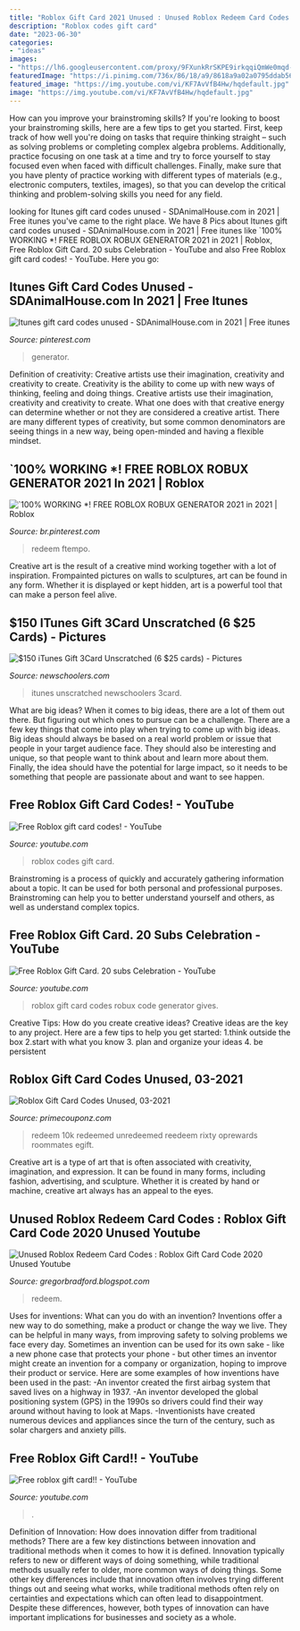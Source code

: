 ```yaml
---
title: "Roblox Gift Card 2021 Unused : Unused Roblox Redeem Card Codes : Roblox Gift Card Code 2020 Unused Youtube"
description: "Roblox codes gift card"
date: "2023-06-30"
categories:
- "ideas"
images:
- "https://lh6.googleusercontent.com/proxy/9FXunkRrSKPE9irkqqiQmWe0mqd-PZKGrOEPKbxmKun-1rpU2RcwSIa9qHlxO8hmEVXVcGwGdVlN3oMHpLuD3bjA_IWbjiWb3xyuad8DFBQc1ShACiQQ5A=w1200-h630-p-k-no-nu"
featuredImage: "https://i.pinimg.com/736x/86/18/a9/8618a9a02a0795ddab564a6c2b01acf7.jpg"
featured_image: "https://img.youtube.com/vi/KF7AvVfB4Hw/hqdefault.jpg"
image: "https://img.youtube.com/vi/KF7AvVfB4Hw/hqdefault.jpg"
---
```



How can you improve your brainstroming skills?
If you're looking to boost your brainstroming skills, here are a few tips to get you started. First, keep track of how well you're doing on tasks that require thinking straight – such as solving problems or completing complex algebra problems. Additionally, practice focusing on one task at a time and try to force yourself to stay focused even when faced with difficult challenges. Finally, make sure that you have plenty of practice working with different types of materials (e.g., electronic computers, textiles, images), so that you can develop the critical thinking and problem-solving skills you need for any field.

	

		
looking for Itunes gift card codes unused - SDAnimalHouse.com in 2021 | Free itunes you've came to the right place. We have 8 Pics about Itunes gift card codes unused - SDAnimalHouse.com in 2021 | Free itunes like `100% WORKING *! FREE ROBLOX ROBUX GENERATOR 2021 in 2021 | Roblox, Free Roblox Gift Card. 20 subs Celebration - YouTube and also Free Roblox gift card codes! - YouTube. Here you go:
		
    
## Itunes Gift Card Codes Unused - SDAnimalHouse.com In 2021 | Free Itunes

<img loading=lazy src="https://i.pinimg.com/736x/78/67/f0/7867f0c17d0ce6b301f6cb7e1fe0aea4.jpg" onerror="this.onerror=null;this.src='https://tse1.mm.bing.net/th?id=OIP.RiLtJV-2GL-m2tXOtHOTOwHaEK&amp;pid=15.1';" alt="Itunes gift card codes unused - SDAnimalHouse.com in 2021 | Free itunes">

_Source: pinterest.com_

>generator. 

	

Definition of creativity: Creative artists use their imagination, creativity and creativity to create.
Creativity is the ability to come up with new ways of thinking, feeling and doing things. Creative artists use their imagination, creativity and creativity to create. What one does with that creative energy can determine whether or not they are considered a creative artist. There are many different types of creativity, but some common denominators are seeing things in a new way, being open-minded and having a flexible mindset.

    
## `100% WORKING *! FREE ROBLOX ROBUX GENERATOR 2021 In 2021 | Roblox

<img loading=lazy src="https://i.pinimg.com/736x/86/18/a9/8618a9a02a0795ddab564a6c2b01acf7.jpg" onerror="this.onerror=null;this.src='https://tse2.mm.bing.net/th?id=OIP.Ma_4i2DFmithVaF_Ws0cWgHaEK&amp;pid=15.1';" alt="`100% WORKING *! FREE ROBLOX ROBUX GENERATOR 2021 in 2021 | Roblox">

_Source: br.pinterest.com_

>redeem ftempo. 

	

Creative art is the result of a creative mind working together with a lot of inspiration. Frompainted pictures on walls to sculptures, art can be found in any form. Whether it is displayed or kept hidden, art is a powerful tool that can make a person feel alive.

    
## $150 ITunes Gift 3Card Unscratched (6 $25 Cards) - Pictures

<img loading=lazy src="https://images.newschoolers.com/images/17/00/23/33/60/233360.jpeg" onerror="this.onerror=null;this.src='https://tse3.mm.bing.net/th?id=OIP.dkNYA3E9piEWfV1m1zLvMwHaJ4&amp;pid=15.1';" alt="$150 iTunes Gift 3Card Unscratched (6 $25 cards) - Pictures">

_Source: newschoolers.com_

>itunes unscratched newschoolers 3card. 

	

What are big ideas?
When it comes to big ideas, there are a lot of them out there. But figuring out which ones to pursue can be a challenge. There are a few key things that come into play when trying to come up with big ideas. 
Big ideas should always be based on a real world problem or issue that people in your target audience face. They should also be interesting and unique, so that people want to think about and learn more about them. Finally, the idea should have the potential for large impact, so it needs to be something that people are passionate about and want to see happen.

    
## Free Roblox Gift Card Codes! - YouTube

<img loading=lazy src="https://i.ytimg.com/vi/_3OX13iFC1Q/maxresdefault.jpg" onerror="this.onerror=null;this.src='https://tse3.mm.bing.net/th?id=OIP.hhipoCoHld2rVkpsKwGs9wHaEK&amp;pid=15.1';" alt="Free Roblox gift card codes! - YouTube">

_Source: youtube.com_

>roblox codes gift card. 

	

Brainstroming is a process of quickly and accurately gathering information about a topic. It can be used for both personal and professional purposes. Brainstroming can help you to better understand yourself and others, as well as understand complex topics.

    
## Free Roblox Gift Card. 20 Subs Celebration - YouTube

<img loading=lazy src="https://i.ytimg.com/vi/nE_P4l6v6Aw/maxresdefault.jpg" onerror="this.onerror=null;this.src='https://tse4.mm.bing.net/th?id=OIP.jH9FqztHX7OYPmWXh3vvJQHaEK&amp;pid=15.1';" alt="Free Roblox Gift Card. 20 subs Celebration - YouTube">

_Source: youtube.com_

>roblox gift card codes robux code generator gives. 

	

Creative Tips: How do you create creative ideas?
Creative ideas are the key to any project. Here are a few tips to help you get started: 
1.think outside the box 
2.start with what you know 
3. plan and organize your ideas 
4. be persistent 

    
## Roblox Gift Card Codes Unused, 03-2021

<img loading=lazy src="https://img.youtube.com/vi/KF7AvVfB4Hw/hqdefault.jpg" onerror="this.onerror=null;this.src='https://tse1.mm.bing.net/th?id=OIP.BXXzIye5DUgIhevzpK7OTgHaFj&amp;pid=15.1';" alt="Roblox Gift Card Codes Unused, 03-2021">

_Source: primecouponz.com_

>redeem 10k redeemed unredeemed reedeem rixty oprewards roommates egift. 

	

Creative art is a type of art that is often associated with creativity, imagination, and expression. It can be found in many forms, including fashion, advertising, and sculpture. Whether it is created by hand or machine, creative art always has an appeal to the eyes.

    
## Unused Roblox Redeem Card Codes : Roblox Gift Card Code 2020 Unused Youtube

<img loading=lazy src="https://lh6.googleusercontent.com/proxy/9FXunkRrSKPE9irkqqiQmWe0mqd-PZKGrOEPKbxmKun-1rpU2RcwSIa9qHlxO8hmEVXVcGwGdVlN3oMHpLuD3bjA_IWbjiWb3xyuad8DFBQc1ShACiQQ5A=w1200-h630-p-k-no-nu" onerror="this.onerror=null;this.src='https://tse3.mm.bing.net/th?id=OIP.uBbGieQ6figtvdtTdTSC_wHaD4&amp;pid=15.1';" alt="Unused Roblox Redeem Card Codes : Roblox Gift Card Code 2020 Unused Youtube">

_Source: gregorbradford.blogspot.com_

>redeem. 

	

Uses for inventions: What can you do with an invention?
Inventions offer a new way to do something, make a product or change the way we live. They can be helpful in many ways, from improving safety to solving problems we face every day. Sometimes an invention can be used for its own sake - like a new phone case that protects your phone - but other times an inventor might create an invention for a company or organization, hoping to improve their product or service. Here are some examples of how inventions have been used in the past: 
-An inventor created the first airbag system that saved lives on a highway in 1937.
-An inventor developed the global positioning system (GPS) in the 1990s so drivers could find their way around without having to look at Maps.
-Inventionists have created numerous devices and appliances since the turn of the century, such as solar chargers and anxiety pills.

    
## Free Roblox Gift Card!! - YouTube

<img loading=lazy src="https://i.ytimg.com/vi/1LkknKZqb4g/maxresdefault.jpg" onerror="this.onerror=null;this.src='https://tse4.mm.bing.net/th?id=OIP.rsJDJlTnSanF7H3qfbRfCwHaEK&amp;pid=15.1';" alt="Free roblox gift card!! - YouTube">

_Source: youtube.com_

>. 

	

Definition of Innovation: How does innovation differ from traditional methods?
There are a few key distinctions between innovation and traditional methods when it comes to how it is defined. Innovation typically refers to new or different ways of doing something, while traditional methods usually refer to older, more common ways of doing things. Some other key differences include that innovation often involves trying different things out and seeing what works, while traditional methods often rely on certainties and expectations which can often lead to disappointment. Despite these differences, however, both types of innovation can have important implications for businesses and society as a whole.


